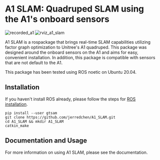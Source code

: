 # A1 SLAM: Quadruped SLAM using the A1's onboard sensors

![recorded_a1](misc/traj5_actual.gif)
![rviz_a1_slam](misc/traj5_a1slam.gif)

A1 SLAM is a rospackage that brings real-time SLAM capabilities utilizing factor graph optimization to Unitree's A1 quadruped. This package was designed around the onboard sensors on the A1 and aims for easy, convenient installation. In addition, this package is compatible with sensors that are not default to the A1.

This package has been tested using ROS noetic on Ubuntu 20.04.

## Installation

If you haven't install ROS already, please follow the steps for [ROS installation](http://wiki.ros.org/ROS/Installation).

```
pip install --user gtsam
git clone https://github.com/jerredchen/A1_SLAM.git
cd A1_SLAM && mkdir A1_SLAM
catkin_make
```

## Documentation and Usage

For more information on using A1 SLAM, please see the documentation.
